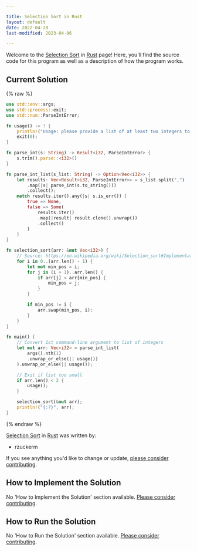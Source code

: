 ```yaml
---

title: Selection Sort in Rust
layout: default
date: 2022-04-28
last-modified: 2023-04-06

---
```


Welcome to the [Selection Sort](https://sampleprograms.io/projects/selection-sort) in [Rust](https://sampleprograms.io/languages/rust) page! Here, you'll find the source code for this program as well as a description of how the program works.

## Current Solution

{% raw %}

```rust
use std::env::args;
use std::process::exit;
use std::num::ParseIntError;

fn usage() -> ! {
    println!("Usage: please provide a list of at least two integers to sort in the format \"1, 2, 3, 4, 5\"");
    exit(0);
}

fn parse_int(s: String) -> Result<i32, ParseIntError> {
    s.trim().parse::<i32>()
}

fn parse_int_list(s_list: String) -> Option<Vec<i32>> {
    let results: Vec<Result<i32, ParseIntError>> = s_list.split(",")
        .map(|s| parse_int(s.to_string()))
        .collect();
    match results.iter().any(|s| s.is_err()) {
        true => None,
        false => Some(
            results.iter()
            .map(|result| result.clone().unwrap())
            .collect()
        )
    }
}

fn selection_sort(arr: &mut Vec<i32>) {
    // Source: https://en.wikipedia.org/wiki/Selection_sort#Implementations
    for i in 0..(arr.len() - 1) {
        let mut min_pos = i;
        for j in (i + 1)..arr.len() {
            if arr[j] < arr[min_pos] {
                min_pos = j;
            }
        }

        if min_pos != i {
            arr.swap(min_pos, i);
        }
    }
}

fn main() {
    // Convert 1st command-line argument to list of integers
    let mut arr: Vec<i32> = parse_int_list(
        args().nth(1)
        .unwrap_or_else(|| usage())
    ).unwrap_or_else(|| usage());

    // Exit if list too small
    if arr.len() < 2 {
        usage();
    }

    selection_sort(&mut arr);
    println!("{:?}", arr);
}
```

{% endraw %}

[Selection Sort](https://sampleprograms.io/projects/selection-sort) in [Rust](https://sampleprograms.io/languages/rust) was written by:

- rzuckerm

If you see anything you'd like to change or update, [please consider contributing](https://github.com/TheRenegadeCoder/sample-programs).

## How to Implement the Solution

No 'How to Implement the Solution' section available. [Please consider contributing](https://github.com/TheRenegadeCoder/sample-programs-website).

## How to Run the Solution

No 'How to Run the Solution' section available. [Please consider contributing](https://github.com/TheRenegadeCoder/sample-programs-website).